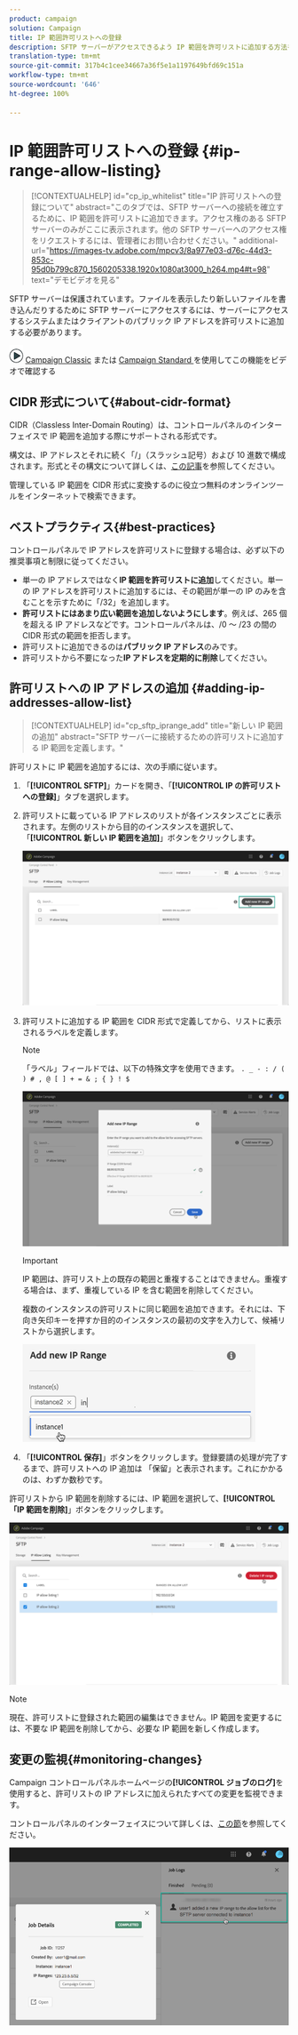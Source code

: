 ```yaml
---
product: campaign
solution: Campaign
title: IP 範囲許可リストへの登録
description: SFTP サーバーがアクセスできるよう IP 範囲を許可リストに追加する方法を説明します
translation-type: tm+mt
source-git-commit: 317b4c1cee34667a36f5e1a1197649bfd69c151a
workflow-type: tm+mt
source-wordcount: '646'
ht-degree: 100%

---
```



# IP 範囲許可リストへの登録 {#ip-range-allow-listing}

>[!CONTEXTUALHELP]
>id="cp_ip_whitelist"
>title="IP 許可リストへの登録について"
>abstract="このタブでは、SFTP サーバーへの接続を確立するために、IP 範囲を許可リストに追加できます。アクセス権のある SFTP サーバーのみがここに表示されます。他の SFTP サーバーへのアクセス権をリクエストするには、管理者にお問い合わせください。"
>additional-url="https://images-tv.adobe.com/mpcv3/8a977e03-d76c-44d3-853c-95d0b799c870_1560205338.1920x1080at3000_h264.mp4#t=98" text="デモビデオを見る"

SFTP サーバーは保護されています。ファイルを表示したり新しいファイルを書き込んだりするために SFTP サーバーにアクセスするには、サーバーにアクセスするシステムまたはクライアントのパブリック IP アドレスを許可リストに追加する必要があります。

![](assets/do-not-localize/how-to-video.png) [Campaign Classic](https://experienceleague.adobe.com/docs/campaign-classic-learn/control-panel/sftp-management/adding-ip-range-to-allow-list.html?lang=ja#sftp-management) または [Campaign Standard ](https://experienceleague.adobe.com/docs/campaign-standard-learn/control-panel/sftp-management/adding-ip-range-to-allow-list.html?lang=ja#sftp-management) を使用してこの機能をビデオで確認する

## CIDR 形式について{#about-cidr-format}

CIDR（Classless Inter-Domain Routing）は、コントロールパネルのインターフェイスで IP 範囲を追加する際にサポートされる形式です。

構文は、IP アドレスとそれに続く「/」（スラッシュ記号）および 10 進数で構成されます。形式とその構文について詳しくは、[この記事](https://whatismyipaddress.com/cidr)を参照してください。

管理している IP 範囲を CIDR 形式に変換するのに役立つ無料のオンラインツールをインターネットで検索できます。

## ベストプラクティス{#best-practices}

コントロールパネルで IP アドレスを許可リストに登録する場合は、必ず以下の推奨事項と制限に従ってください。

* 単一の IP アドレスではなく&#x200B;**IP 範囲を許可リストに追加**&#x200B;してください。単一の IP アドレスを許可リストに追加するには、その範囲が単一の IP のみを含むことを示すために「/32」を追加します。
* **許可リストにはあまり広い範囲を追加しないようにします**。例えば、265 個を超える IP アドレスなどです。コントロールパネルは、/0 ～ /23 の間の CIDR 形式の範囲を拒否します。
* 許可リストに追加できるのは&#x200B;**パブリック IP アドレス**&#x200B;のみです。
* 許可リストから不要になった&#x200B;**IP アドレスを定期的に削除**&#x200B;してください。

## 許可リストへの IP アドレスの追加 {#adding-ip-addresses-allow-list}

>[!CONTEXTUALHELP]
>id="cp_sftp_iprange_add"
>title="新しい IP 範囲の追加"
>abstract="SFTP サーバーに接続するための許可リストに追加する IP 範囲を定義します。"

許可リストに IP 範囲を追加するには、次の手順に従います。

1. 「**[!UICONTROL SFTP]**」カードを開き、「**[!UICONTROL IP の許可リストへの登録]**」タブを選択します。
1. 許可リストに載っている IP アドレスのリストが各インスタンスごとに表示されます。左側のリストから目的のインスタンスを選択して、「**[!UICONTROL 新しい IP 範囲を追加]**」ボタンをクリックします。

   ![](assets/control_panel_add_range.png)

1. 許可リストに追加する IP 範囲を CIDR 形式で定義してから、リストに表示されるラベルを定義します。

   >[!NOTE]
   >
   >「ラベル」フィールドでは、以下の特殊文字を使用できます。
   > `. _ - : / ( ) # , @ [ ] + = & ; { } ! $`

   ![](assets/control_panel_add_range2.png)

   >[!IMPORTANT]
   >
   >IP 範囲は、許可リスト上の既存の範囲と重複することはできません。重複する場合は、まず、重複している IP を含む範囲を削除してください。
   >
   >複数のインスタンスの許可リストに同じ範囲を追加できます。それには、下向き矢印キーを押すか目的のインスタンスの最初の文字を入力して、候補リストから選択します。

   ![](assets/control_panel_add_range3.png)

1. 「**[!UICONTROL 保存]**」ボタンをクリックします。登録要請の処理が完了するまで、許可リストへの IP 追加は 「保留」と表示されます。これにかかるのは、わずか数秒です。

許可リストから IP 範囲を削除するには、IP 範囲を選択して、**[!UICONTROL 「IP 範囲を削除]**」ボタンをクリックします。

![](assets/control_panel_delete_range2.png)

>[!NOTE]
>
>現在、許可リストに登録された範囲の編集はできません。IP 範囲を変更するには、不要な IP 範囲を削除してから、必要な IP 範囲を新しく作成します。

## 変更の監視{#monitoring-changes}

Campaign コントロールパネルホームページの&#x200B;**[!UICONTROL ジョブのログ]**&#x200B;を使用すると、許可リストの IP アドレスに加えられたすべての変更を監視できます。

コントロールパネルのインターフェイスについて詳しくは、[この節](../../discover/using/discovering-the-interface.md)を参照してください。

![](assets/control_panel_ip_log.png)
